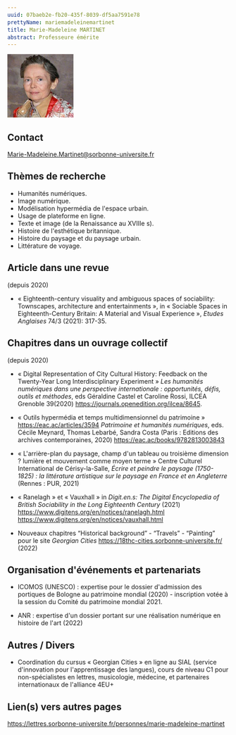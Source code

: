 ```yaml
---
uuid: 07baeb2e-fb20-435f-8039-df5aa7591e78
prettyName: mariemadeleinemartinet
title: Marie-Madeleine MARTINET
abstract: Professeure émérite
---
```



![small](Martinet_Marie-Madeleine.jpg)

## Contact

 <Marie-Madeleine.Martinet@sorbonne-universite.fr>

## Thèmes de recherche

- Humanités numériques.
- Image numérique.
- Modélisation hypermédia de l'espace urbain.
- Usage de plateforme en ligne.
-	Texte et image (de la Renaissance au XVIIIe s).
-	Histoire de l'esthétique britannique.
- Histoire du paysage et du paysage urbain.
-	Littérature de voyage.

## Article dans une revue

 (depuis 2020)

- « Eighteenth-century visuality and ambiguous spaces of sociability: Townscapes, architecture and entertainments », in « Sociable Spaces in Eighteenth-Century Britain: A Material and Visual Experience », *Etudes Anglaises* 74/3 (2021): 317-35.

## Chapitres dans un ouvrage collectif

 (depuis 2020)
 
- « Digital Representation of City Cultural History: Feedback on the Twenty-Year Long Interdisciplinary Experiment » *Les humanités numériques dans une perspective internationale : opportunités, défis, outils et méthodes*, eds Géraldine Castel et Caroline Rossi, ILCEA Grenoble 39(2020) https://journals.openedition.org/ilcea/8645. 

- « Outils hypermédia et temps multidimensionnel du patrimoine » https://eac.ac/articles/3594 *Patrimoine et humanités numériques*, eds. Cécile Meynard, Thomas Lebarbé, Sandra Costa (Paris : Editions des archives contemporaines, 2020) https://eac.ac/books/9782813003843 

- « L'arrière-plan du paysage, champ d'un tableau ou troisième dimension ? lumière et mouvement comme moyen terme » Centre Culturel International de Cérisy-la-Salle, *Écrire et peindre le paysage (1750-1825) : la littérature artistique sur le paysage en France et en Angleterre* (Rennes : PUR, 2021) 

- « Ranelagh » et « Vauxhall » in *Digit.en.s: The Digital Encyclopedia of British Sociability in the Long Eighteenth Century* (2021) https://www.digitens.org/en/notices/ranelagh.html https://www.digitens.org/en/notices/vauxhall.html 

- Nouveaux chapitres “Historical background” - “Travels” - “Painting” pour le site *Georgian Cities* https://18thc-cities.sorbonne-universite.fr/ (2022)

## Organisation d'événements et partenariats

- ICOMOS (UNESCO) : expertise pour le dossier d'admission des portiques de Bologne au patrimoine mondial (2020) - inscription votée à la session du Comité du patrimoine mondial 2021. 

- ANR : expertise d'un dossier portant sur une réalisation numérique en histoire de l'art (2022)

## Autres / Divers

- Coordination du cursus « Georgian Cities » en ligne au SIAL (service d'innovation pour l'apprentissage des langues), cours de niveau C1 pour non-spécialistes en lettres, musicologie, médecine, et partenaires internationaux de l'alliance 4EU+

## Lien(s) vers autres pages

 https://lettres.sorbonne-universite.fr/personnes/marie-madeleine-martinet

